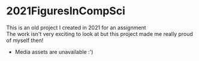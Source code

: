 # 2021FiguresInCompSci
This is an old project I created in 2021 for an assignment <br>
The work isn't very exciting to look at but this project made me really proud of myself then!

- Media assets are unavailable :') 
